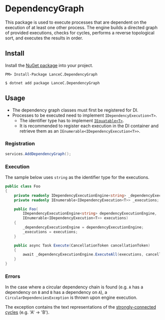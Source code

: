DependencyGraph
===

[nuget]: https://www.nuget.org/packages/LanceC.DependencyGraph/

This package is used to execute processes that are dependent on the execution of at least one other process. The engine builds a directed graph of provided executions, checks for cycles, performs a reverse topological sort, and executes the results in order.

## Install

Install the [NuGet package][nuget] into your project.

    PM> Install-Package LanceC.DependencyGraph

    $ dotnet add package LanceC.DependencyGraph

## Usage

- The dependency graph classes must first be registered for DI.
- Processes to be executed need to implement `IDependencyExecution<T>`.
    - The identifier type has to implement [`IEquatable<T>`](https://docs.microsoft.com/en-us/dotnet/api/system.iequatable-1).
    - It is recommended to register each execution in the DI container and retrieve them as an `IEnumerable<IDependencyExecution<T>>`.

### Registration

```c#
services.AddDependencyGraph();
```

### Execution

The sample below uses `string` as the identifier type for the executions.

```c#
public class Foo
{
    private readonly IDependencyExecutionEngine<string> _dependencyExecutionEngine;
    private readonly IEnumerable<IDependencyExecution<T>> _executions;

    public Foo(
        IDependencyExecutionEngine<string> dependencyExecutionEngine,
        IEnumerable<IDependencyExecution<T>> executions)
    {
        _dependencyExecutionEngine = dependencyExecutionEngine;
        _executions = executions;
    }

    public async Task Execute(CancellationToken cancellationToken)
    {
        await _dependencyExecutionEngine.ExecuteAll(executions, cancellationToken);
    }
}
```

### Errors

In the case where a circular dependency chain is found (e.g. `A` has a dependency on `B` and `B` has a dependency on `A`), a `CircularDependenciesException` is thrown upon engine execution.

The exception contains the text representations of the [strongly-connected cycles](https://en.wikipedia.org/wiki/Tarjan%27s_strongly_connected_components_algorithm) (e.g. 'A' -> 'B').

